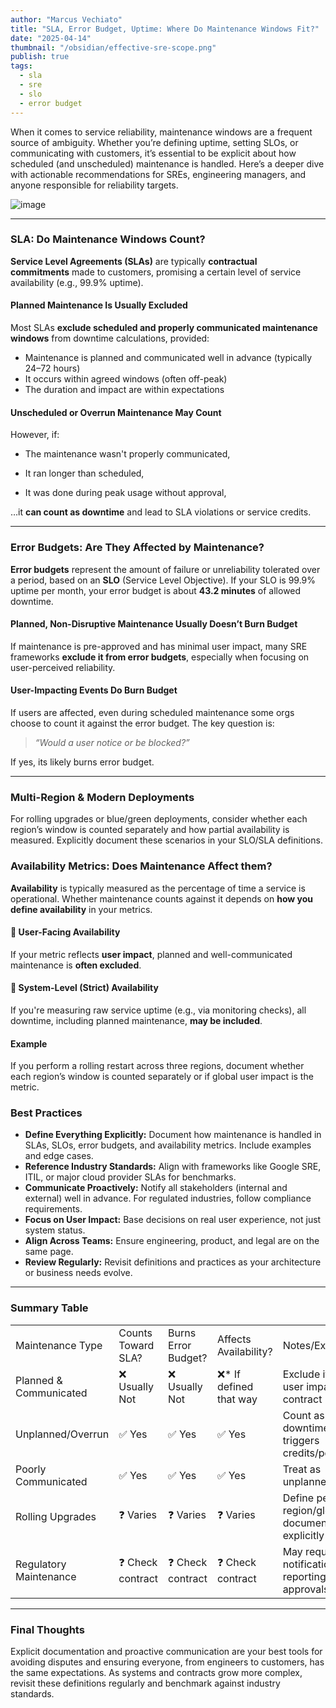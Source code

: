 ```yaml
---
author: "Marcus Vechiato"
title: "SLA, Error Budget, Uptime: Where Do Maintenance Windows Fit?"
date: "2025-04-14"
thumbnail: "/obsidian/effective-sre-scope.png"
publish: true
tags: 
  - sla
  - sre
  - slo
  - error budget
--- 
```


When it comes to service reliability, maintenance windows are a frequent source of ambiguity. Whether you’re defining uptime, setting SLOs, or communicating with customers, it’s essential to be explicit about how scheduled (and unscheduled) maintenance is handled. Here’s a deeper dive with actionable recommendations for SREs, engineering managers, and anyone responsible for reliability targets.


![image](/obsidian/effective-sre-scope.png)

---

### **SLA: Do Maintenance Windows Count?**

**Service Level Agreements (SLAs)** are typically **contractual commitments** made to customers, promising a certain level of service availability (e.g., 99.9% uptime).

#### **Planned Maintenance Is Usually Excluded**

Most SLAs **exclude scheduled and properly communicated maintenance windows** from downtime calculations, provided:

- Maintenance is planned and communicated well in advance (typically 24–72 hours)
- It occurs within agreed windows (often off-peak)
- The duration and impact are within expectations

#### **Unscheduled or Overrun Maintenance May Count**

However, if:

- The maintenance wasn't properly communicated,
    
- It ran longer than scheduled,
    
- It was done during peak usage without approval,
    

…it **can count as downtime** and lead to SLA violations or service credits.

---

### **Error Budgets: Are They Affected by Maintenance?**

**Error budgets** represent the amount of failure or unreliability tolerated over a period, based on an **SLO** (Service Level Objective). If your SLO is 99.9% uptime per month, your error budget is about **43.2 minutes** of allowed downtime.

#### **Planned, Non-Disruptive Maintenance Usually Doesn’t Burn Budget**

If maintenance is pre-approved and has minimal user impact, many SRE frameworks **exclude it from error budgets**, especially when focusing on user-perceived reliability.

#### **User-Impacting Events Do Burn Budget**

If users are affected, even during scheduled maintenance some orgs choose to count it against the error budget. The key question is:

> _“Would a user notice or be blocked?”_

If yes, its likely burns error budget. 

---
### **Multi-Region & Modern Deployments**

For rolling upgrades or blue/green deployments, consider whether each region’s window is counted separately and how partial availability is measured. Explicitly document these scenarios in your SLO/SLA definitions.
### **Availability Metrics: Does Maintenance Affect them?**

**Availability** is typically measured as the percentage of time a service is operational.
Whether maintenance counts against it depends on **how you define availability** in your metrics.

#### 🔸 **User-Facing Availability**

If your metric reflects **user impact**, planned and well-communicated maintenance is **often excluded**.

#### 🔹 **System-Level (Strict) Availability**

If you're measuring raw service uptime (e.g., via monitoring checks), all downtime, including planned maintenance, **may be included**.

#### Example

If you perform a rolling restart across three regions, document whether each region’s window is counted separately or if global user impact is the metric.

### **Best Practices**

- **Define Everything Explicitly:** Document how maintenance is handled in SLAs, SLOs, error budgets, and availability metrics. Include examples and edge cases.
- **Reference Industry Standards:** Align with frameworks like Google SRE, ITIL, or major cloud provider SLAs for benchmarks.
- **Communicate Proactively:** Notify all stakeholders (internal and external) well in advance. For regulated industries, follow compliance requirements.
- **Focus on User Impact:** Base decisions on real user experience, not just system status.
- **Align Across Teams:** Ensure engineering, product, and legal are on the same page.
- **Review Regularly:** Revisit definitions and practices as your architecture or business needs evolve.

---

### **Summary Table**

|   |   |   |   |   |
|---|---|---|---|---|
|Maintenance Type|Counts Toward SLA?|Burns Error Budget?|Affects Availability?|Notes/Examples|
|Planned & Communicated|❌ Usually Not|❌ Usually Not|❌* If defined that way|Exclude if no user impact, per contract|
|Unplanned/Overrun|✅ Yes|✅ Yes|✅ Yes|Count as downtime, triggers credits/penalties|
|Poorly Communicated|✅ Yes|✅ Yes|✅ Yes|Treat as unplanned|
|Rolling Upgrades|❓ Varies|❓ Varies|❓ Varies|Define per region/global, document explicitly|
|Regulatory Maintenance|❓ Check contract|❓ Check contract|❓ Check contract|May require notification, reporting, approvals|

---

### **Final Thoughts**

Explicit documentation and proactive communication are your best tools for avoiding disputes and ensuring everyone, from engineers to customers, has the same expectations. As systems and contracts grow more complex, revisit these definitions regularly and benchmark against industry standards.


